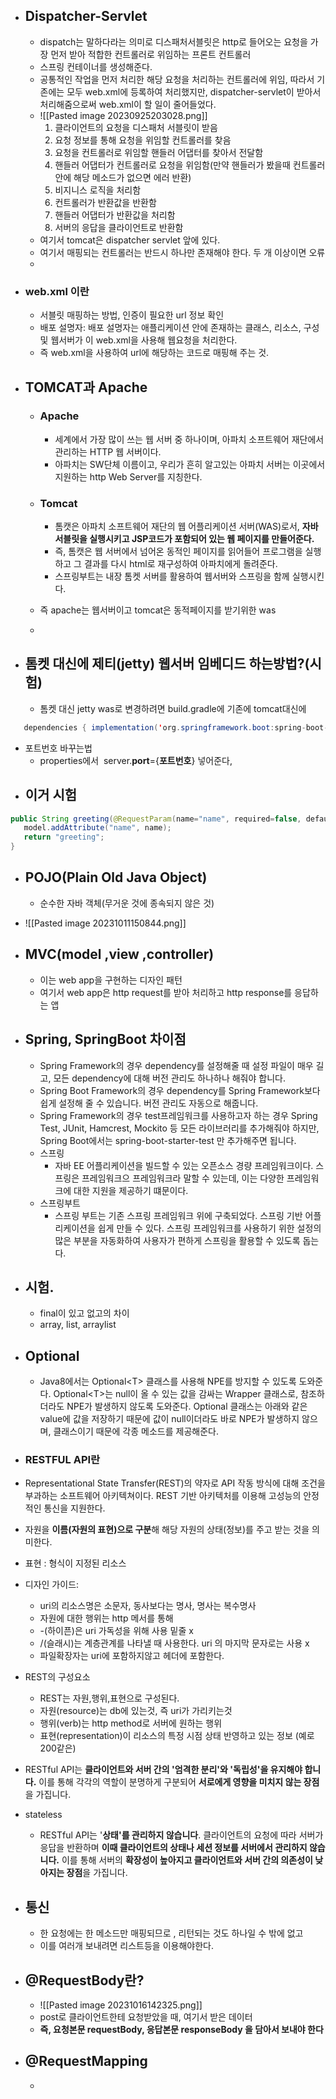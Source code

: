 * ## Dispatcher-Servlet
	* dispatch는 말하다라는 의미로 디스패처서블릿은 http로 들어오는 요청을 가장 먼저 받아 적합한 컨트롤러로 위임하는 프론트 컨트롤러
	* 스프링 컨테이너를 생성해준다.
	* 공통적인 작업을 먼저 처리한 해당 요청을 처리하는 컨트롤러에 위임, 따라서 기존에는 모두 web.xml에 등록하여 처리했지만, dispatcher-servlet이 받아서 처리해줌으로써 web.xml이 할 일이 줄어들었다.
	* ![[Pasted image 20230925203028.png]]
		1. 클라이언트의 요청을 디스패처 서블릿이 받음
		2. 요청 정보를 통해 요청을 위임할 컨트롤러를 찾음
		3. 요청을 컨트롤러로 위임할 핸들러 어댑터를 찾아서 전달함
		4. 핸들러 어댑터가 컨트롤러로 요청을 위임함(만약 핸들러가 봤을때 컨트롤러안에 해당 메소드가 없으면 에러 반환)
		5. 비지니스 로직을 처리함
		6. 컨트롤러가 반환값을 반환함
		7. 핸들러 어댑터가 반환값을 처리함
		8. 서버의 응답을 클라이언트로 반환함
	* 여기서 tomcat은 dispatcher servlet 앞에 있다.
	* 여기서 매핑되는 컨트롤러는 반드시 하나만 존재해야 한다. 두 개 이상이면 오류
	* 
* ### web.xml 이란
	* 서블릿 매핑하는 방법, 인증이 필요한 url 정보 확인
	*  배포 설명자: 배포 설명자는 애플리케이션 안에 존재하는 클래스, 리소스, 구성 및 웹서버가 이 web.xml을 사용해 웹요청을 처리한다.
	* 즉 web.xml을 사용하여 url에 해당하는 코드로 매핑해 주는 것.
* ## TOMCAT과 Apache
	* ### Apache
		* 세계에서 가장 많이 쓰는 웹 서버 중 하나이며, 아파치 소프트웨어 재단에서 관리하는 HTTP 웹 서버이다.
		* 아파치는 SW단체 이름이고, 우리가 흔히 알고있는 아파치 서버는 이곳에서 지원하는 http Web Server를 지칭한다.
	
	 * ### Tomcat 
		 * 톰캣은 아파치 소프트웨어 재단의 웹 어플리케이션 서버(WAS)로서, **자바 서블릿을 실행시키고 JSP코드가 포함되어 있는 웹 페이지를 만들어준다.**
		 * 즉, 톰캣은 웹 서버에서 넘어온 동적인 페이지를 읽어들어 프로그램을 실행하고 그 결과를 다시 html로 재구성하여 아파치에게 돌려준다.
		 * 스프링부트는 내장 톰켓 서버를 활용하여 웹서버와 스프링을 함께 실행시킨다.
	 * 즉 apache는 웹서버이고 tomcat은 동적페이지를 받기위한 was
	 * 
 * ## 톰켓 대신에 제티(jetty) 웹서버 임베디드 하는방법?(시험)
	 * 톰켓 대신 jetty was로 변경하려면 build.gradle에 기존에 tomcat대신에 
  ```java
	 dependencies { implementation('org.springframework.boot:spring-boot-starter-web') { exclude group: 'org.springframework.boot', module: 'spring-boot-starter-tomcat' } implementation "org.springframework.boot:spring-boot-starter-jetty" }
```
 * 포트번호 바꾸는법
	 * properties에서  server.**port**={**포트번호**} 넣어준다,
* ## 이거 시험
```java
public String greeting(@RequestParam(name="name", required=false, defaultValue="World") String name, Model model) {  
   model.addAttribute("name", name);  
   return "greeting";  
}
```

* ## POJO(Plain Old Java Object)
	* 순수한 자바 객체(무거운 것에 종속되지 않은 것)


* ![[Pasted image 20231011150844.png]]
* ## MVC(model ,view ,controller)
	* 이는 web app을 구현하는 디자인 패턴
	* 여기서 web app은 http request를 받아 처리하고 http response를 응답하는 앱
* ## Spring, SpringBoot 차이점
	* Spring Framework의 경우 dependency를 설정해줄 때 설정 파일이 매우 길고, 모든 dependency에 대해 버전 관리도 하나하나 해줘야 합니다.
	* Spring Boot Framework의 경우 dependency를 Spring Framework보다 쉽게 설정해 줄 수 있습니다. 버전 관리도 자동으로 해줍니다.
	* Spring Framework의 경우 test프레임워크를 사용하고자 하는 경우 Spring Test, JUnit, Hamcrest, Mockito 등 모든 라이브러리를 추가해줘야 하지만, Spring Boot에서는 spring-boot-starter-test 만 추가해주면 됩니다.
	* 스프링
		* 자바 EE 어플리케이션을 빌드할 수  있는 오픈소스 경량 프레임워크이다. 스프링은 프레임워크으 프레임워크라 말할 수 있는데, 이는 다양한 프레임워크에 대한 지원을 제공하기 떄문이다.
	* 스프링부트
		* 스프링 부트는 기존 스프링 프레임워크 위에 구축되었다. 스프링 기반 어플리케이션을 쉽게 만들 수 있다. 스프링 프레임워크를 사용하기 위한 설정의 많은 부분을 자동화하여 사용자가 편하게 스프링을 활용할 수 있도록 돕는다.
* ## 시험. 
	* final이 있고 없고의 차이
	* array, list, arraylist
* ## Optional
	* Java8에서는 Optional\<T> 클래스를 사용해 NPE를 방지할 수 있도록 도와준다. Optional\<T>는 null이 올 수 있는 값을 감싸는 Wrapper 클래스로, 참조하더라도 NPE가 발생하지 않도록 도와준다. Optional 클래스는 아래와 같은 value에 값을 저장하기 때문에 값이 null이더라도 바로 NPE가 발생하지 않으며, 클래스이기 때문에 각종 메소드를 제공해준다.
* ### RESTFUL API란
* Representational State Transfer(REST)의 약자로 API 작동 방식에 대해 조건을 부과하는 소프트웨어 아키텍쳐이다. REST 기반 아키텍처를 이용해 고성능의 안정적인 통신을 지원한다.
* 자원을 **이름(자원의 표현)으로 구분**해 해당 자원의 상태(정보)를 주고 받는 것을 의미한다.
* 표현 : 형식이 지정된 리소스
* 디자인 가이드:
	* uri의 리소스명은 소문자, 동사보다는 명사, 명사는 복수명사
	* 자원에 대한 행위는 http 메서를 통해
	* -(하이픈)은 uri 가독성을 위해 사용 밑줄 x
	* /(슬래시)는 계층관계를 나타낼 때 사용한다.  uri 의 마지막 문자로는 사용 x
	* 파일확장자는 uri에 포함하지않고 헤더에 포함한다.
* REST의 구성요소
	* REST는 자원,행위,표현으로 구성된다.
	* 자원(resource)는 db에 있는것, 즉 uri가 가리키는것
	* 행위(verb)는 http method로 서버에 원하는 행위
	* 표현(representation)이 리소스의 특정 시점 상태 반영하고 있는 정보 (예로 200같은)
* RESTful API는 **클라이언트와 서버 간의 '엄격한 분리'와 '독립성'을 유지해야 합니다.** 이를 통해 각각의 역할이 분명하게 구분되어 **서로에게 영향을 미치지 않는 장점**을 가집니다.
* stateless
	* RESTful API는 '**상태'를 관리하지 않습니다**. 클라이언트의 요청에 따라 서버가 응답을 반환하며 **이때 클라이언트의 상태나 세션 정보를 서버에서 관리하지 않습니다.** 이를 통해 서버의 **확장성이 높아지고 클라이언트와 서버 간의 의존성이 낮아지는 장점**을 가집니다.
* ## 통신
	* 한 요청에는 한 메소드만 매핑되므로 , 리턴되는 것도 하나일 수 밖에 없고
	* 이를 여러개 보내려면 리스트등을 이용해야한다.
* ## @RequestBody란?
	* ![[Pasted image 20231016142325.png]]
	* post로 클라이언트한테 요청받았을 때, 여기서 받은 데이터
	* **즉, 요청본문 requestBody, 응답본문 responseBody 을 담아서 보내야 한다**
* ## @RequestMapping
	* 
